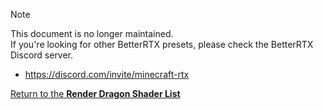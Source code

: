 > [!NOTE]
> This document is no longer maintained.  
> If you're looking for other BetterRTX presets, please check the BetterRTX Discord server.
> - https://discord.com/invite/minecraft-rtx


[Return to the **Render Dragon Shader List**](/README.md)